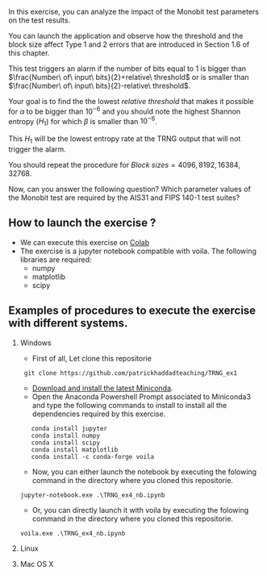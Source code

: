 In this exercise, you can analyze the impact of the Monobit test parameters on the test results.

You can launch the application and observe how the threshold and the block size  affect  Type 1 and 2 errors that are introduced in Section 1.6 of this chapter.

This test triggers an alarm if the number of bits equal to 1 is bigger than $\frac{Number\ of\ input\ bits}{2}+relative\ threshold$ or is smaller than $\frac{Number\ of\ input\ bits}{2}-relative\ threshold$.

Your goal is to find the the lowest $relative\ threshold$ that makes it possible for $\alpha$ to be bigger than $10^{-6}$ and you should note the highest Shannon entropy ($H_{1}$) for which $\beta$ is smaller than $10^{-6}$.

This $H_{1}$ will be the lowest entropy rate at the TRNG output that will not trigger the alarm.

You should repeat the procedure for $Block\ sizes=4096, 8192, 16384, 32768$.

Now, can you answer the following question? Which parameter values of the Monobit test are required by the AIS31 and FIPS 140-1 test suites?

## How to launch the exercise ?
* We can execute this exercise on [Colab](https://colab.research.google.com/github/patrickhaddadteaching/TRNG_ex4/blob/main/TRNG_ex4_nb.ipynb)
* The exercise is a jupyter notebook compatible with voila.
The following libraries are required:
    * numpy
    * matplotlib
    * scipy
## Examples of procedures to execute the exercise with different systems.
1. Windows
    * First of all, Let clone this repositorie
    ```
     git clone https://github.com/patrickhaddadteaching/TRNG_ex1
    ```
    * [Download and install the latest Miniconda](https://docs.conda.io/en/latest/miniconda.html#latest-miniconda-installer-links).
    * Open the Anaconda Powershell Prompt associated to Miniconda3 and type the following commands to install  to install all the dependencies required by this exercise.
     ```
        conda install jupyter
        conda install numpy
        conda install scipy
        conda install matplotlib
        conda install -c conda-forge voila    
      ```
    
    * Now, you can either launch the notebook by executing the folowing command in the directory where you cloned this repositorie.
    ```
    jupyter-notebook.exe .\TRNG_ex4_nb.ipynb
    ```
    
    * Or, you can directly launch it with voila  by executing the folowing command in the directory where you cloned this repositorie.
    ```
    voila.exe .\TRNG_ex4_nb.ipynb
    ```
2. Linux
3. Mac OS X
